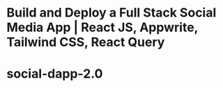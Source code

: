 # Build and Deploy a Full Stack Social Media App | React JS, Appwrite, Tailwind CSS, React Query

# social-dapp-2.0
